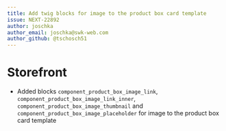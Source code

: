 ```yaml
---
title: Add twig blocks for image to the product box card template
issue: NEXT-22892
author: joschka
author_email: joschka@swk-web.com
author_github: @tschosch51
---
```

# Storefront
* Added blocks `component_product_box_image_link`, `component_product_box_image_link_inner`, `component_product_box_image_thumbnail` and `component_product_box_image_placeholder` for image to the product box card template
